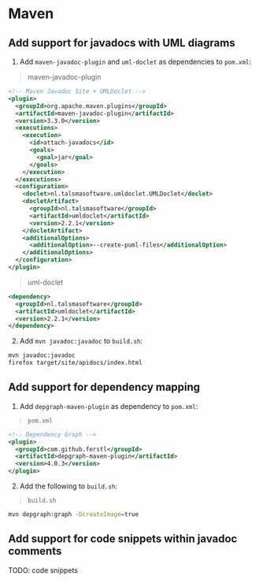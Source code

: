 # Maven

## Add support for javadocs with UML diagrams

<!-- Sources -->
<!-- https://maven.apache.org/plugins/maven-javadoc-plugin/usage.html -->
<!-- https://medium.com/@oresoftware/generate-javadocs-that-arent-completely-worthless-788e12c76516 -->
<!-- https://github.com/talsma-ict/umldoclet/blob/develop/usage.md#configuring-your-maven-build -->

1. Add `maven-javadoc-plugin` and `uml-doclet` as dependencies to `pom.xml`: 

> maven-javadoc-plugin

```xml
<!-- Maven Javadoc Site + UMLDoclet -->
<plugin>
  <groupId>org.apache.maven.plugins</groupId>
  <artifactId>maven-javadoc-plugin</artifactId>
  <version>3.3.0</version>
  <executions>
    <execution>
      <id>attach-javadocs</id>
      <goals>
        <goal>jar</goal>
      </goals>
    </execution>
  </executions>
  <configuration>
    <doclet>nl.talsmasoftware.umldoclet.UMLDoclet</doclet>
    <docletArtifact>
      <groupId>nl.talsmasoftware</groupId>
      <artifactId>umldoclet</artifactId>
      <version>2.2.1</version>
    </docletArtifact>
    <additionalOptions>
      <additionalOption>--create-puml-files</additionalOption>
    </additionalOptions>
  </configuration>
</plugin>
```

> uml-doclet

```xml
<dependency>
  <groupId>nl.talsmasoftware</groupId>
  <artifactId>umldoclet</artifactId>
  <version>2.2.1</version>
</dependency>
```

2. Add `mvn javadoc:javadoc` to `build.sh`: 

```sh
mvn javadoc:javadoc
firefox target/site/apidocs/index.html
```

## Add support for dependency mapping

<!-- Sources -->
<!-- https://github.com/ferstl/depgraph-maven-plugin -->

1. Add `depgraph-maven-plugin` as dependency to `pom.xml`: 

> `pom.xml`

```xml
<!-- Dependency Graph -->
<plugin>
  <groupId>com.github.ferstl</groupId>
  <artifactId>depgraph-maven-plugin</artifactId>
  <version>4.0.3</version>
</plugin>
```

2. Add the following to `build.sh`: 

> `build.sh`

```sh
mvn depgraph:graph -DcreateImage=true
```

## Add support for code snippets within javadoc comments

TODO: code snippets

